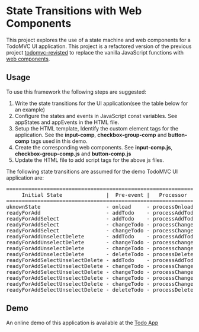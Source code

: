 # State Transitions with Web Components

This project explores the use of a state machine and web components for a TodoMVC UI application. This project is a refactored version of the previous project [todomvc-revisted](https://github.com/mapteb/todomvc-revisited) to replace the vanilla JavaScript functions with [web components](https://www.webcomponents.org/introduction).

## Usage

To use this framework the following steps are suggested:

1. Write the state transitions for the UI application(see the table below for an example)
2. Configure the states and events in JavaScript const variables.
   See appStates and appEvents in the HTML file.
3. Setup the HTML template,
   Identify the custom element tags for the application.
   See the **input-comp**, **checkbox-group-comp** and **button-comp** tags used in this demo.
4. Create the corresponding web components.
   See **input-comp.js**, **checkbox-group-comp.js** and **button-comp.js**
5. Update the HTML file to add script tags for the above js files.

The following state transitions are assumed for the demo TodoMVC UI application are:

<pre>
=================================================================================================================================
     Initial State              |  Pre-event |   Processor      |      Post-event               |     Final State
=================================================================================================================================
uknownState                     - onload     - processOnload     - onloadSuccess                 - readyForAdd 
readyForAdd                     - addTodo    - processAddTodo    - addTodoSuccessNoneSelected    - readyForAddSelect
readyForAddSelect               - addTodo    - processAddTodo    - addTodoSuccessNoneSelected    - readyForAddSelect
readyForAddSelect               - changeTodo - processChangeTodo - changeTodoSuccessSomeSelected - readyForAddSelectUnselectDelete 
readyForAddSelect               - changeTodo - processChangeTodo - changeTodoSuccessAllSelected  - readyForAddUnselectDelete
readyForAddUnselectDelete       - addTodo    - processAddTodo    - addTodoSuccessSomeSelected    - readyForAddSelectUnselectDelete
readyForAddUnselectDelete       - changeTodo - processchangeTodo - changeTodoSuccessNoneSelected - readyForAddSelect
readyForAddUnselectDelete       - changeTodo - processchangeTodo - changeTodoSuccessSomeSelected - readyForAddSelectUnselectDelete
readyForAddUnselectDelete       - deleteTodo - processDeleteTodo - deleteTodoSuccessAllDeleted   - readyForAdd
readyForAddSelectUnselectDelete - addTodo    - processAddTodo    - addTodoSuccessSomeSelected    - readyForAddUnselectDelete
readyForAddSelectUnselectDelete - changeTodo - processChangeTodo - changeTodoSuccessAllSelected  - readyForAddUnselectDelete
readyForAddSelectUnselectDelete - changeTodo - processChangeTodo - changeTodoSuccessSomeSelected - readyForAddSelectUnselectDelete
readyForAddSelectUnselectDelete - changeTodo - processChangeTodo - changeTodoSuccessNoneSelected - readyForAddSelect
readyForAddSelectUnselectDelete - changeTodo - processChangeTodo - changeTodoSuccessSomeSelected - readyForAddSelectUnselectDelete
readyForAddSelectUnselectDelete - deleteTodo - processDeleteTodo - deleteTodoSuccessNoneSelected - readyForAddSelect
</pre>

## Demo

An online demo of this application is available at the [Todo App](https://mapteb.github.io/state-transitions-with-webcomponents/todoApp.html)
